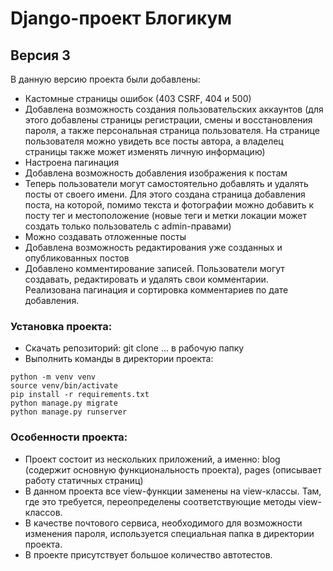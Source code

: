
# Django-проект Блогикум
## Версия 3

В данную версию проекта были добавлены:
* Кастомные страницы ошибок (403 CSRF, 404 и 500)
* Добавлена возможность создания пользовательских аккаунтов (для этого добавлены страницы регистрации, смены и восстановления пароля, а также персональная страница пользователя. На странице пользователя можно увидеть все посты автора, а владелец страницы также может изменять личную информацию)
* Настроена пагинация 
* Добавлена возможность добавления изображения к постам
* Теперь пользователи могут самостоятельно добавлять и удалять посты от своего имени. Для этого создана страница добавления поста, на которой, помимо текста и фотографии можно добавить к посту тег и местоположение (новые теги и метки локации может создать только пользователь с admin-правами)
* Можно создавать отложенные посты
* Добавлена возможность редактирования уже созданных и опубликованных постов
* Добавлено комментирование записей. Пользователи могут создавать, редактировать и удалять свои комментарии. Реализована пагинация и сортировка комментариев по дате добавления.

### Установка проекта:
* Скачать репозиторий: git clone ... в рабочую папку
* Выполнить команды в директории проекта:
```
python -m venv venv
source venv/bin/activate
pip install -r requirements.txt
python manage.py migrate
python manage.py runserver
```

### Особенности проекта:
* Проект состоит из нескольких приложений, а именно: blog (содержит основную функциональность проекта), pages (описывает работу статичных страниц)
* В данном проекта все view-функции заменены на view-классы. Там, где это требуется, переопределены соответствующие методы view-классов.
* В качестве почтового сервиса, необходимого для возможности изменения пароля, используется специальная папка в директории проекта.
* В проекте присутствует большое количество автотестов.

